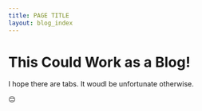 ```yaml
---
title: PAGE TITLE
layout: blog_index
---
```


# This Could Work as a Blog!

I hope there are tabs. It woudl be unfortunate otherwise.

😔
